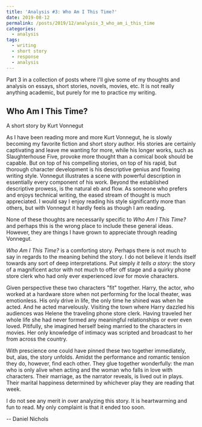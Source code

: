 ```yaml
---
title: 'Analysis #3: Who Am I This Time?'
date: 2019-08-12
permalink: /posts/2019/12/analysis_3_who_am_i_this_time
categories:
  - analysis
tags:
  - writing
  - short story
  - response
  - analysis
---
```


Part 3 in a collection of posts where I'll give some of my thoughts and analysis on essays, short stories, novels, movies, etc. It is not really anything academic, but purely for me to practice my writing.

Who Am I This Time?
-------------------
A short story by Kurt Vonnegut

As I have been reading more and more Kurt Vonnegut, he is slowly becoming my favorite fiction and short story author. His stories are certainly captivating and leave me wanting for more, while his longer works, such as Slaughterhouse Five, provoke more thought than a comical book should be capable. But on top of his compelling stories, on top of his rapid, but thorough character development is his descriptive genius and flowing writing style. Vonnegut illustrates a scene with powerful description in essentially every component of his work. Beyond the established descriptive prowess, is the natural eb and flow. As someone who prefers and enjoys technical writing, the eased stream of thought is much appreciated. I would say I enjoy reading his style significantly more than others, but with Vonnegut it hardly feels as though I am reading.

None of these thoughts are necessarily specific to _Who Am I This Time?_ and perhaps this is the wrong place to include these general ideas. However, they are things I have grown to appreciate through reading Vonnegut.

_Who Am I This Time?_ is a comforting story. Perhaps there is not much to say in regards to the meaning behind the story. I do not believe it lends itself towards any sort of deep interpretations. Put simply _it tells a story_: the story of a magnificent actor with not much to offer off stage and a quirky phone store clerk who had only ever experienced _love_ for movie characters. 

Given perspective these two characters "fit" together. Harry, the actor, who worked at a hardware store when not performing for the local theater, was emotionless. His only drive in life, the only time he shined was when he acted. And he acted marvelously. Visiting the town where Harry dazzled his audiences was Helene the traveling phone store clerk. Having traveled her whole life she had never formed any meaningful relationships or ever even loved. Pitifully, she imagined herself being married to the characters in movies. Her only knowledge of intimacy was scripted and broadcast to her from across the country.

With prescience one could have pinned these two together immediately, but, alas, the story unfolds. Amidst the performance and romantic tension they do, however, find each other. They glue together wonderfully: the man who is only alive when acting and the woman who falls in love with characters. Their marriage, as the narrator reveals, is lived out in plays. Their marital happiness determined by whichever play they are reading that week.

I do not see any merit in over analyzing this story. It is heartwarming and fun to read. My only complaint is that it ended too soon.

-- Daniel Nichols
